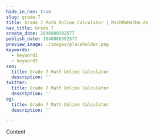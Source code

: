 ```yaml
---
hide_in_nav: true
slug: grade-7
title: Grade 7 Math Online Calculator | MachMaMathe.de
nav_title: Grade 7
create_date: 1640880302577
publish_date: 1640880302577
preview_image: ./images/placeholder.png
keywords:
  - keyword1
  - keyword2
seo:
  title: Grade 7 Math Online Calculator
  description: ''
twitter:
  title: Grade 7 Math Online Calculator
  description: ''
og:
  title: Grade 7 Math Online Calculator
  description: ''

---
```


Content